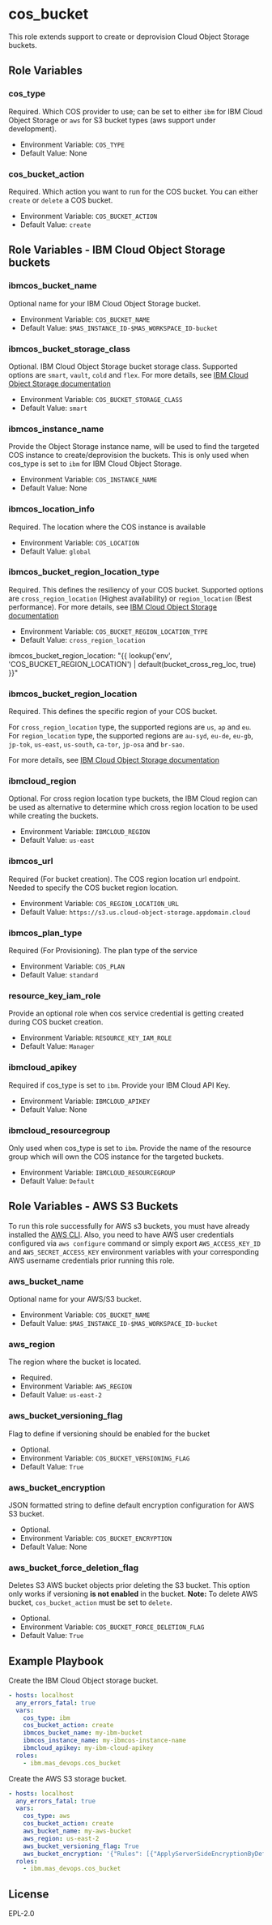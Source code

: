 cos_bucket
===
This role extends support to create or deprovision Cloud Object Storage buckets.

Role Variables
--------------
### cos_type
Required.  Which COS provider to use; can be set to either `ibm` for IBM Cloud Object Storage or `aws` for S3 bucket types (aws support under development).

- Environment Variable: `COS_TYPE`
- Default Value: None

### cos_bucket_action
Required.  Which action you want to run for the COS bucket. You can either `create` or `delete` a COS bucket.

- Environment Variable: `COS_BUCKET_ACTION`
- Default Value: `create`

Role Variables - IBM Cloud Object Storage buckets
--------------
### ibmcos_bucket_name
Optional name for your IBM Cloud Object Storage bucket.

- Environment Variable: `COS_BUCKET_NAME`
- Default Value: `$MAS_INSTANCE_ID-$MAS_WORKSPACE_ID-bucket`

### ibmcos_bucket_storage_class
Optional. IBM Cloud Object Storage bucket storage class. Supported options are `smart`, `vault`, `cold` and `flex`.
For more details, see [IBM Cloud Object Storage documentation](https://cloud.ibm.com/docs/cloud-object-storage/iam?topic=cloud-object-storage-classes#classes-locationconstraint)

- Environment Variable: `COS_BUCKET_STORAGE_CLASS`
- Default Value: `smart`

### ibmcos_instance_name
Provide the Object Storage instance name, will be used to find the targeted COS instance to create/deprovision the buckets. This is only used when cos_type is set to `ibm` for IBM Cloud Object Storage.

- Environment Variable: `COS_INSTANCE_NAME`
- Default Value: None

### ibmcos_location_info
Required. The location where the COS instance is available

  - Environment Variable: `COS_LOCATION`
  - Default Value: `global`

### ibmcos_bucket_region_location_type
Required. This defines the resiliency of your COS bucket. Supported options are `cross_region_location` (Highest availability) or `region_location` (Best performance).
For more details, see [IBM Cloud Object Storage documentation](https://cloud.ibm.com/docs/cloud-object-storage/basics?topic=cloud-object-storage-endpoints)

  - Environment Variable: `COS_BUCKET_REGION_LOCATION_TYPE`
  - Default Value: `cross_region_location`

ibmcos_bucket_region_location: "{{ lookup('env', 'COS_BUCKET_REGION_LOCATION') | default(bucket_cross_reg_loc, true) }}"
### ibmcos_bucket_region_location
Required. This defines the specific region of your COS bucket.

For `cross_region_location` type, the supported regions are `us`, `ap` and `eu`.
For `region_location` type, the supported regions are `au-syd`, `eu-de`, `eu-gb`, `jp-tok`, `us-east`, `us-south`, `ca-tor`, `jp-osa` and `br-sao`.

For more details, see [IBM Cloud Object Storage documentation](https://cloud.ibm.com/docs/cloud-object-storage/basics?topic=cloud-object-storage-endpoints)

### ibmcloud_region
Optional. For cross region location type buckets, the IBM Cloud region can be used as alternative to determine which cross region location to be used while creating the buckets.
  - Environment Variable: `IBMCLOUD_REGION`
  - Default Value: `us-east`

### ibmcos_url
Required (For bucket creation). The COS region location url endpoint. Needed to specify the COS bucket region location.
  - Environment Variable: `COS_REGION_LOCATION_URL`
  - Default Value: `https://s3.us.cloud-object-storage.appdomain.cloud`

### ibmcos_plan_type
Required (For Provisioning). The plan type of the service
  - Environment Variable: `COS_PLAN`
  - Default Value: `standard`
### resource_key_iam_role
Provide an optional role when cos service credential is getting created during COS bucket creation.
  - Environment Variable: `RESOURCE_KEY_IAM_ROLE`
  - Default Value: `Manager` 

### ibmcloud_apikey
Required if cos_type is set to `ibm`.  Provide your IBM Cloud API Key.

- Environment Variable: `IBMCLOUD_APIKEY`
- Default Value: None

### ibmcloud_resourcegroup
Only used when cos_type is set to `ibm`.  Provide the name of the resource group which will own the COS instance for the targeted buckets.

- Environment Variable: `IBMCLOUD_RESOURCEGROUP`
- Default Value: `Default`

Role Variables - AWS S3 Buckets
--------------

To run this role successfully for AWS s3 buckets, you must have already installed the [AWS CLI](https://docs.aws.amazon.com/cli/latest/userguide/getting-started-install.html).
Also, you need to have AWS user credentials configured via `aws configure` command or simply export `AWS_ACCESS_KEY_ID` and `AWS_SECRET_ACCESS_KEY` environment variables with your corresponding AWS username credentials prior running this role.

### aws_bucket_name
Optional name for your AWS/S3 bucket.

- Environment Variable: `COS_BUCKET_NAME`
- Default Value: `$MAS_INSTANCE_ID-$MAS_WORKSPACE_ID-bucket`

### aws_region
The region where the bucket is located.

- Required.
- Environment Variable: `AWS_REGION`
- Default Value: `us-east-2`

### aws_bucket_versioning_flag
Flag to define if versioning should be enabled for the bucket

- Optional.
- Environment Variable: `COS_BUCKET_VERSIONING_FLAG`
- Default Value: `True`

### aws_bucket_encryption
JSON formatted string to define default encryption configuration for AWS S3 bucket.

- Optional.
- Environment Variable: `COS_BUCKET_ENCRYPTION`
- Default Value: None

### aws_bucket_force_deletion_flag
Deletes S3 AWS bucket objects prior deleting the S3 bucket. This option only works if versioning **is not enabled** in the bucket.
**Note:** To delete AWS bucket, `cos_bucket_action` must be set to `delete`.

- Optional.
- Environment Variable: `COS_BUCKET_FORCE_DELETION_FLAG`
- Default Value: `True`

Example Playbook
----------------

Create the IBM Cloud Object storage bucket.
```yaml
- hosts: localhost
  any_errors_fatal: true
  vars:
    cos_type: ibm
    cos_bucket_action: create
    ibmcos_bucket_name: my-ibm-bucket
    ibmcos_instance_name: my-ibmcos-instance-name
    ibmcloud_apikey: my-ibm-cloud-apikey
  roles:
    - ibm.mas_devops.cos_bucket
```

Create the AWS S3 storage bucket.
```yaml
- hosts: localhost
  any_errors_fatal: true
  vars:
    cos_type: aws
    cos_bucket_action: create
    aws_bucket_name: my-aws-bucket
    aws_region: us-east-2
    aws_bucket_versioning_flag: True
    aws_bucket_encryption: '{"Rules": [{"ApplyServerSideEncryptionByDefault": {"SSEAlgorithm": "AES256"}}]}'
  roles:
    - ibm.mas_devops.cos_bucket
```

License
-------

EPL-2.0
